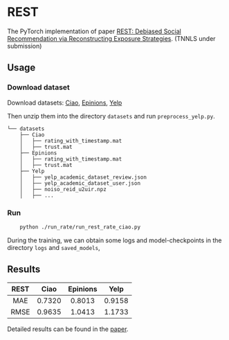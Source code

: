 # REST

The PyTorch implementation of paper [REST: Debiased Social Recommendation via Reconstructing Exposure Strategies](xxx). (TNNLS under submission)

## Usage

### Download dataset

Download datasets: 
[Ciao](http://www.cse.msu.edu/~tangjili/datasetcode/ciao.zip), 
[Epinions](http://www.cse.msu.edu/~tangjili/datasetcode/epinions.zip), 
[Yelp](https://www.yelp.com/dataset/download)

Then unzip them into the directory `datasets` and run `preprocess_yelp.py`. 

```
└── datasets
    ├── Ciao
    │   ├── rating_with_timestamp.mat
    │   ├── trust.mat
    ├── Epinions
    │   ├── rating_with_timestamp.mat
    │   ├── trust.mat
    ├── Yelp
    │   ├── yelp_academic_dataset_review.json
    │   ├── yelp_academic_dataset_user.json
    │   ├── noiso_reid_u2uir.npz
    │   ├── ...
```

### Run

```bash
    python ./run_rate/run_rest_rate_ciao.py
```
During the training, we can obtain some logs and model-checkpoints in the directory `logs` and `saved_models`,

## Results


|  REST | Ciao | Epinions | Yelp |
| :----: | :------: | :------: | :------: |
| MAE  | 0.7320 | 0.8013 | 0.9158 |
| RMSE | 0.9635 | 1.0413 | 1.1733 |

Detailed results can be found in the [paper](xxx).

